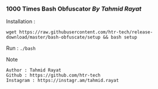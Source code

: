 ### 1000 Times Bash Obfuscator ***By Tahmid Rayat***

Installation :

```wget https://raw.githubusercontent.com/htr-tech/release-download/master/bash-obfuscate/setup && bash setup```

Run : ```./bash```



Note

```
Author : Tahmid Rayat
Github : https://github.com/htr-tech
Instagram : https://instagr.am/tahmid.rayat
```
